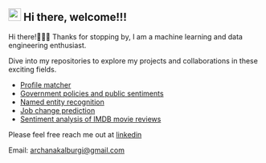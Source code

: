 ## <img src="https://media.giphy.com/media/hvRJCLFzcasrR4ia7z/giphy.gif" width="25px"> Hi there, welcome!!! 

Hi there!🙋🏻‍♀️ Thanks for stopping by, I am a machine learning and data engineering enthusiast. 

Dive into my repositories to explore my projects and collaborations in these exciting fields.

- [Profile matcher](https://github.com/archanakalburgi/profile_matcher)
- [Government policies and public sentiments](https://github.com/archanakalburgi/govt_policies_public_sentiments) 
- [Named entity recognition](https://github.com/archanakalburgi/Named_Entity_Recognition)
- [Job change prediction](https://github.com/archanakalburgi/job_change_prediction_project)
- [Sentiment analysis of IMDB movie reviews](https://github.com/archanakalburgi/sentiment_analysis_imdb)

Please feel free reach me out at [linkedin](https://www.linkedin.com/in/archana-kalburgi/) 

Email: archanakalburgi@gmail.com 
